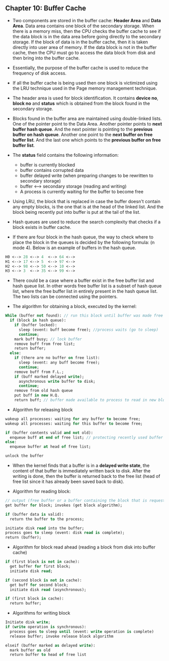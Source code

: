 ## Chapter 10: Buffer Cache

- Two components are stored in the buffer cache: __Header Area__ and __Data Area__. Data area contains one block of the secondary storage. When there is a memory miss, then the CPU checks the buffer cache to see if the data block is in the data area before going directly to the secondary storage. If the block of data is in the buffer cache, then it is taken directly into user area of memory. If the data block is not in the buffer cache, then the CPU must go to access the data block from disk and then bring into the buffer cache. 

- Essentially, the purpose of the buffer cache is used to reduce the frequency of disk access. 

- If all the buffer cache is being used then one block is victimized using the LRU technique used in the Page memory management technique.

- The header area is used for block identification. It contains __device no__, __block no__ and __status__ which is obtained from the block found in the secondary storage. 

- Blocks found in the buffer area are maintained using double-linked lists. One of the pointer point to the Data Area. Another pointer points to __next buffer hash queue__. And the next pointer is pointing to the __previous buffer on hash queue__. Another one point to the __next buffer on free buffer list__. And the last one which points to the __previous buffer on free buffer list__.

- The __status__ field contains the following information:
  + buffer is currently blocked 
  + buffer contains corrupted data
  + buffer delayed write (when preparing changes to be rewritten to secondary storage)
  + buffer <--> secondary storage (reading and writing)
  + A process is currently waiting for the buffer to become free


- Using LRU, the block that is replaced in case the buffer doesn't contain any empty blocks, is the one that is at the head of the linked list. And the block being recently put into buffer is put at the tail of the list.

- Hash queues are used to reduce the search complexity that checks if a block exists in buffer cache. 

- If there are four block in the hash queue, the way to check where to place the block in the queues is decided by the following formula: (n mode 4). Below is an example of buffers in the hash queue.

```Pascal
H0 <--> 28 <--> 4  <--> 64 <-->
H1 <--> 17 <--> 5  <--> 97 <-->
H2 <--> 98 <--> 50 <--> 10 <-->
H3 <--> 3  <--> 35 <--> 99 <-->
```

- There could be a case where a buffer exist in the free buffer list and hash queue list. In other words free buffer list is a subset of hash queue list, where the free buffer list in entirely present in the hash queue list. The two lists can be connected using the pointers. 


- The algorithm for obtaining a block, executed by the kernel:

```Pascal
While (buffer not found): // run this block until buffer was made free to load in block
  if (block in hash queue): 
    if (buffer locked):
      sleep (event: buff become free); //process waits (go to sleep)
      continue;
    mark buff busy; // lock buffer
    remove buff from free list;
    return buffer;
  else:
    if (there are no buffer on free list):
      sleep (event: any buff become free);
      continue;    
    remove buff from F.L.;
    if (buff marked delayed write);
      asynchronous write buffer to disk;
      continue;
    remove from old hash queue
    put buff in new H.Q.
    return buff; // buffer made available to process to read in new block.
```

- Algorithm for releasing block

```Pascal
wakeup all processes: waiting for any buffer to become free;
wakeup all processes: waiting for this buffer to become free;

if (buffer contents valid and not old):
  enqueue buff at end of free list; // protecting recently used buffer
else:
  enqueue buffer at head of free list;

unlock the buffer
```

- When the kernel finds that a buffer is in a __delayed write state__, the content of that buffer is immediately written back to disk. After the writing is done, then the buffer is returned back to the free list (head of free list since it has already been saved back to disk). 

- Algorithm for reading block:

```Pascal
// output (free buffer or a buffer containing the block that is requested)
get buffer for block; invokes (get block algorithm); 

if (buffer data is valid):
  return the buffer to the process;

initiate disk read into the buffer;
process goes to sleep (event: disk read is complete);
return (buffer);
```

- Algorithm for block read ahead (reading a block from disk into buffer cache)

```Pascal
if (first block is not in cache):
  get buffer for first block;
  initiate disk read;

if (second block is not in cache):
  get buff for second block;
  initiate disk read (asynchronous);

if (first block in cache):
  return buffer;
```

- Algorithms for writing block

```Pascal
Initiate disk write;
if (write operation is synchronous):
  process goes to sleep until (event: write operation is complete)
  release buffer; invoke release block algorithm

elseif (buffer marked as delayed write):
  mark buffer as old
  return buffer to head of free list
```

